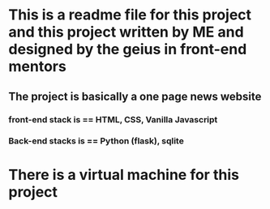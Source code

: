 # This is a readme file for this project and this project written by ME and designed by the geius in front-end mentors

## The project is basically a one page news website

### front-end stack is == HTML, CSS, Vanilla Javascript

### Back-end stacks is == Python (flask), sqlite

# There is a virtual machine for this project
